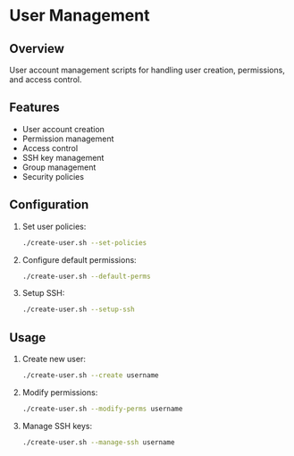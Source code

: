 # User Management

## Overview
User account management scripts for handling user creation, permissions, and access control.

## Features
- User account creation
- Permission management
- Access control
- SSH key management
- Group management
- Security policies

## Configuration
1. Set user policies:
   ```bash
   ./create-user.sh --set-policies
   ```

2. Configure default permissions:
   ```bash
   ./create-user.sh --default-perms
   ```

3. Setup SSH:
   ```bash
   ./create-user.sh --setup-ssh
   ```

## Usage
1. Create new user:
   ```bash
   ./create-user.sh --create username
   ```

2. Modify permissions:
   ```bash
   ./create-user.sh --modify-perms username
   ```

3. Manage SSH keys:
   ```bash
   ./create-user.sh --manage-ssh username
   ```

